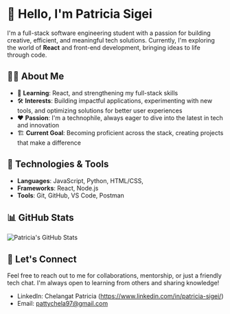 # 👋 Hello, I'm Patricia Sigei

I'm a full-stack software engineering student with a passion for building creative, efficient, and meaningful tech solutions. Currently, I'm exploring the world of **React** and front-end development, bringing ideas to life through code.

## 👩‍💻 About Me

- 🌱 **Learning**: React, and strengthening my full-stack skills  
- 🛠️ **Interests**: Building impactful applications, experimenting with new tools, and optimizing solutions for better user experiences  
- ❤️ **Passion**: I'm a technophile, always eager to dive into the latest in tech and innovation  
- 🏗️ **Current Goal**: Becoming proficient across the stack, creating projects that make a difference

## 🔧 Technologies & Tools

- **Languages**: JavaScript, Python, HTML/CSS,   
- **Frameworks**: React, Node.js  
- **Tools**: Git, GitHub, VS Code, Postman  


## 📊 GitHub Stats

![Patricia's GitHub Stats](https://github-readme-stats.vercel.app/api?username=Patricia-Sigei&show_icons=true&hide_title=true&count_private=true&hide=prs&theme=tokyonight)

## 💬 Let's Connect

Feel free to reach out to me for collaborations, mentorship, or just a friendly tech chat. I'm always open to learning from others and sharing knowledge!

- LinkedIn: Chelangat Patricia (https://www.linkedin.com/in/patricia-sigei/)
- Email: pattychela97@gmail.com
